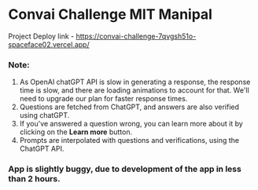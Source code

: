 # Convai Challenge MIT Manipal

Project Deploy link - https://convai-challenge-7qvgsh51o-spaceface02.vercel.app/

### Note:

1. As OpenAI chatGPT API is slow in generating a response, the response time is slow, and there are loading animations to account for that. We'll need to upgrade our plan for faster response times.
2. Questions are fetched from ChatGPT, and answers are also verified using chatGPT.
3. If you've answered a question wrong, you can learn more about it by clicking on the **Learn more** button.
4. Prompts are interpolated with questions and verifications, using the ChatGPT API.

### App is slightly buggy, due to development of the app in less than 2 hours.
